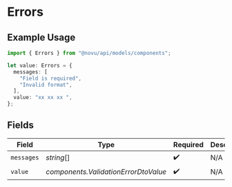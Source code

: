 # Errors

## Example Usage

```typescript
import { Errors } from "@novu/api/models/components";

let value: Errors = {
  messages: [
    "Field is required",
    "Invalid format",
  ],
  value: "xx xx xx ",
};
```

## Fields

| Field                                | Type                                 | Required                             | Description                          |
| ------------------------------------ | ------------------------------------ | ------------------------------------ | ------------------------------------ |
| `messages`                           | *string*[]                           | :heavy_check_mark:                   | N/A                                  |
| `value`                              | *components.ValidationErrorDtoValue* | :heavy_check_mark:                   | N/A                                  |